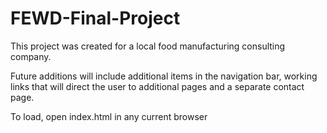 # FEWD-Final-Project

This project was created for a local food manufacturing consulting company.

Future additions will include additional items in the navigation bar, working links that will direct the user to additional pages and a separate contact page.

To load, open index.html in any current browser
